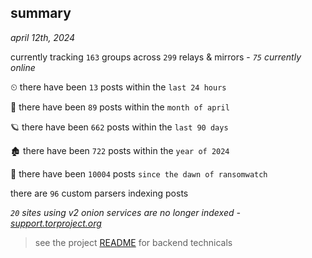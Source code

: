 
## summary
_april 12th, 2024_

currently tracking `163` groups across `299` relays & mirrors - _`75` currently online_

⏲ there have been `13` posts within the `last 24 hours`

🦈 there have been `89` posts within the `month of april`

🪐 there have been `662` posts within the `last 90 days`

🏚 there have been `722` posts within the `year of 2024`

🦕 there have been `10004` posts `since the dawn of ransomwatch`

there are `96` custom parsers indexing posts

_`20` sites using v2 onion services are no longer indexed - [support.torproject.org](https://support.torproject.org/onionservices/v2-deprecation/)_

> see the project [README](https://github.com/joshhighet/ransomwatch#ransomwatch--) for backend technicals
